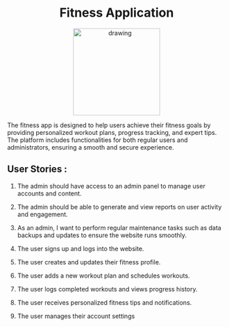 <h1 align="center"> Fitness Application</h1>

<p align="center">
<img src="image.png" alt="drawing" width="200"/>
</p>

The fitness app is designed to help users achieve their fitness goals by providing personalized workout plans, progress tracking, and expert tips. The platform includes functionalities for both regular users and administrators, ensuring a smooth and secure experience.


## User Stories :

1. The admin should have access to an admin panel to manage user accounts and content.

2. The admin should be able to generate and view reports on user activity and engagement.

3. As an admin, I want to perform regular maintenance tasks such as data backups and updates to ensure the website runs smoothly.

4. The user signs up and logs into the website.
5. The user creates and updates their fitness profile.
6. The user adds a new workout plan and schedules workouts.
7. The user logs completed workouts and views progress history.
8. The user receives personalized fitness tips and notifications.
9. The user manages their account settings




